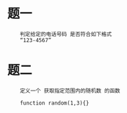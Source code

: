 # 题一
```
    判定给定的电话号码 是否符合如下格式
    “123-4567”
```

# 题二
```
    定义一个 获取指定范围内的随机数 的函数

    function random(1,3){}


```